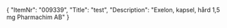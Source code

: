 {
  "ItemNr": "009339",
  "Title": "test",
  "Description": "Exelon, kapsel, hård 1,5 mg Pharmachim AB"
}